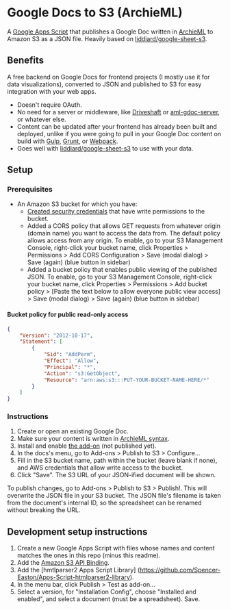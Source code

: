 # Google Docs to S3 (ArchieML)

A [Google Apps Script](https://developers.google.com/apps-script/) that publishes a Google Doc written in [ArchieML](http://archieml.org/) to Amazon S3 as a JSON file. Heavily based on [liddiard/google-sheet-s3](https://github.com/liddiard/google-sheet-s3/).

<!--Get the add-on [here on the Chrome Web Store](#).-->

## Benefits

A free backend on Google Docs for frontend projects (I mostly use it for data visualizations), converted to JSON and published to S3 for easy integration with your web apps.


*   Doesn't require OAuth.
*   No need for a server or middleware, like [Driveshaft](https://github.com/newsdev/driveshaft) or  [aml-gdoc-server](https://github.com/Quartz/aml-gdoc-server), or whatever else.
*   Content can be updated after your frontend has already been built and deployed, unlike if you were going to pull in your Google Doc content on build with [Gulp](https://github.com/dallasmorningnews/gulp-archieml), [Grunt](https://github.com/achavez/grunt-archieml), or [Webpack](https://github.com/newsdev/archieml-loader).
*   Goes well with [liddiard/google-sheet-s3](https://github.com/liddiard/google-sheet-s3/) to use with your data.

## Setup

### Prerequisites

*   An Amazon S3 bucket for which you have:
    *   [Created security credentials](https://console.aws.amazon.com/iam/home?nc2=h_m_sc#users) that have write permissions to the bucket.
    *   Added a CORS policy that allows GET requests from whatever origin (domain name) you want to access the data from. The default policy allows access from any origin. To enable, go to your S3 Management Console, right-click your bucket name, click Properties > Permissions > Add CORS Configuration > Save (modal dialog) > Save (again) (blue button in sidebar)
    *   Added a bucket policy that enables public viewing of the published JSON. To enable, go to your S3 Management Console, right-click your bucket name, click Properties > Permissions > Add bucket policy > [Paste the text below to allow everyone public view access] > Save (modal dialog) > Save (again) (blue button in sidebar)

#### Bucket policy for public read-only access

```json
{
	"Version": "2012-10-17",
	"Statement": [
		{
			"Sid": "AddPerm",
			"Effect": "Allow",
			"Principal": "*",
			"Action": "s3:GetObject",
			"Resource": "arn:aws:s3:::PUT-YOUR-BUCKET-NAME-HERE/*"
		}
	]
}
```

### Instructions

1.  Create or open an existing Google Doc.
2.  Make sure your content is written in [ArchieML syntax](http://archieml.org/).
3.  Install and enable [the add-on](#) (not published yet).
4.  In the docs's menu, go to Add-ons > Publish to S3 > Configure...
5.  Fill in the S3 bucket name, path within the bucket (leave blank if none), and AWS credentials that allow write access to the bucket.
6.  Click "Save". The S3 URL of your JSON-ified document will be shown.

To publish changes, go to Add-ons > Publish to S3 > Publish!. This will overwrite the JSON file in your S3 bucket. The JSON file's filename is taken from the document's internal ID, so the spreadsheet can be renamed without breaking the URL.

## Development setup instructions

1.  Create a new Google Apps Script with files whose names and content matches the ones in this repo (minus this readme).
2.  Add the [Amazon S3 API Binding](https://engetc.com/projects/amazon-s3-api-binding-for-google-apps-script/).
3. Add the [hmtlparser2 Apps Script Library] (https://github.com/Spencer-Easton/Apps-Script-htmlparser2-library). 
3.  In the menu bar, click Publish > Test as add-on...
4.  Select a version, for "Installation Config", choose "Installed and enabled", and select a document (must be a spreadsheet). Save.
